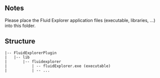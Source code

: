 ## Notes

Please place the Fluid Explorer application files (executable, libraries, ...) into this folder.

## Structure

    |-- FluidExplorerPlugin
    |   |-- lib
    |       |-- fluidexplorer
    |           | -- fluidExplorer.exe (executable)
    |           | -- ...  